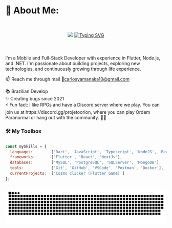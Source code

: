 # 🚀 About Me:
</br>

<p align="center">
  <img height="150" src="https://media.giphy.com/media/M9gbBd9nbDrOTu1Mqx/giphy.gif"  />
  <a href="https://git.io/typing-svg"><img src="https://readme-typing-svg.demolab.com?font=Fira+Code&pause=1000&random=false&width=435&lines=Hello+World+%F0%9F%91%8B%2C+I'm+Carlos+Yamanaka." alt="Typing SVG" /></a>
</p>
</br>

###

<p align="left">I'm a Mobile and Full-Stack Developer with experience in Flutter, Node.js, and .NET. I'm passionate about building projects, exploring new technologies, and continuously growing through life experience.</p>

📫 Reach me through mail 📧carlosyamanaka10@gmail.com

<p align="left">📚 Brazilian Develop</br>
✨ Creating bugs since 2021</br>
⚡ Fun fact: I like RPGs and have a Discord server where we play. You can join us at https://discord.gg/projetoorion, where you can play Ordem Paranormal or hang out with the community. 🎲🌟</p>

### 🛠️ My Toolbox

###

```javascript
const mySkills = {
  languages:        ['Dart', 'JavaScript', 'Typescript', 'NodeJS', 'React', 'Java', 'Spring', 'C#'],
  frameworks:       ['Flutter', 'React', 'NextJs'],
  databases:        ['MySQL', 'PostgreSQL', 'SQLServer', 'MongoDB'],
  tools:            ['Git', 'GitHub', 'VSCode', 'Postman', 'Docker'],
  currentProjects:  ['Cosmo Clicker (Flutter Game)']
};
```

###

![snake gif](https://github.com/LinThitHtwe/LinThitHtwe/blob/output/github-contribution-grid-snake-dark.svg)

###
